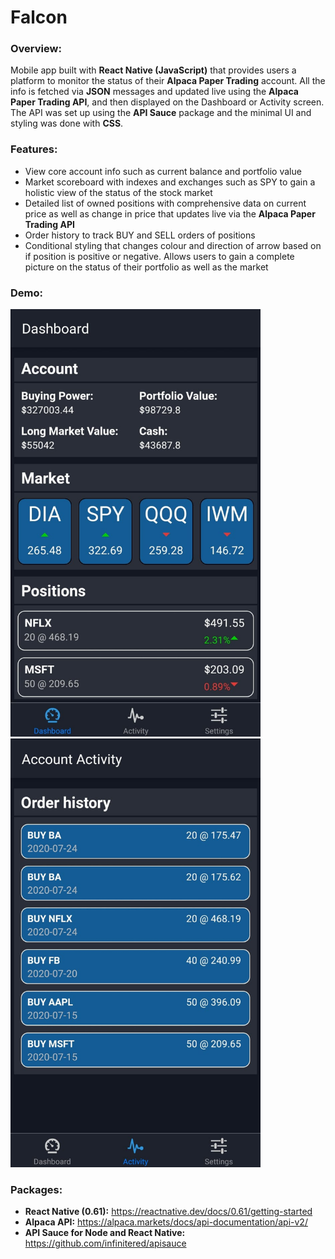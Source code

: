 # Falcon
### Overview:
Mobile app built with **React Native (JavaScript)** that provides users a platform to monitor the status of their **Alpaca Paper Trading** account. All the info is fetched via **JSON** messages and updated live using the **Alpaca Paper Trading API**, and then displayed on the Dashboard or Activity screen. The API was set up using the **API Sauce** package and the minimal UI and styling was done with **CSS**. 

### Features:
* View core account info such as current balance and portfolio value
* Market scoreboard with indexes and exchanges such as SPY to gain a holistic view of the status of the stock market
* Detailed list of owned positions with comprehensive data on current price as well as change in price that updates live via the **Alpaca Paper Trading API**
* Order history to track BUY and SELL orders of positions
* Conditional styling that changes colour and direction of arrow based on if position is positive or negative. Allows users to gain a complete picture on the status of their portfolio as well as the market

### Demo:
<img src="https://github.com/MousaZourob/Falcon/blob/master/demo/demo1.png" width="400px"> <img src="https://github.com/MousaZourob/Falcon/blob/master/demo/demo2.png" width="400px">

### Packages: 
* **React Native (0.61):** https://reactnative.dev/docs/0.61/getting-started
* **Alpaca API:** https://alpaca.markets/docs/api-documentation/api-v2/
* **API Sauce for Node and React Native:** https://github.com/infinitered/apisauce
